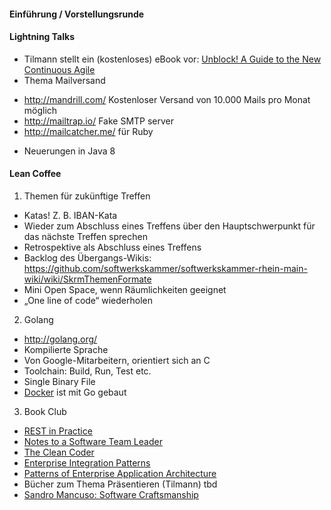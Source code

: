#### Einführung / Vorstellungsrunde

#### Lightning Talks
 - Tilmann stellt ein (kostenloses) eBook vor: [Unblock! A Guide to the New Continuous Agile](http://continuousagile.com/unblock/index.html)
 - Thema Mailversand
  * http://mandrill.com/ Kostenloser Versand von 10.000 Mails pro Monat möglich
  * http://mailtrap.io/ Fake SMTP server
  * http://mailcatcher.me/ für Ruby 
 - Neuerungen in Java 8

#### Lean Coffee
1. Themen für zukünftige Treffen
 * Katas! Z. B. IBAN-Kata
 * Wieder zum Abschluss eines Treffens über den Hauptschwerpunkt für das nächste Treffen sprechen
 * Retrospektive als Abschluss eines Treffens
 * Backlog des Übergangs-Wikis: https://github.com/softwerkskammer/softwerkskammer-rhein-main-wiki/wiki/SkrmThemenFormate
 * Mini Open Space, wenn Räumlichkeiten geeignet
 * „One line of code“ wiederholen
2. Golang
 * http://golang.org/
 * Kompilierte Sprache
 * Von Google-Mitarbeitern, orientiert sich an C
 * Toolchain: Build, Run, Test etc.
 * Single Binary File
 * [Docker](https://www.docker.io/) ist mit Go gebaut
3. Book Club
 * [REST in Practice](http://restinpractice.com/book/)
 * [Notes to a Software Team Leader](https://leanpub.com/teamleader)
 * [The Clean Coder](http://www.amazon.de/The-Clean-Coder-Professional-Programmers/dp/0137081073)
 * [Enterprise Integration Patterns](http://www.eaipatterns.com/)
 * [Patterns of Enterprise Application Architecture](http://martinfowler.com/books/eaa.html)
 * Bücher zum Thema Präsentieren (Tilmann) tbd
 * [Sandro Mancuso: Software Craftsmanship](https://leanpub.com/socra)